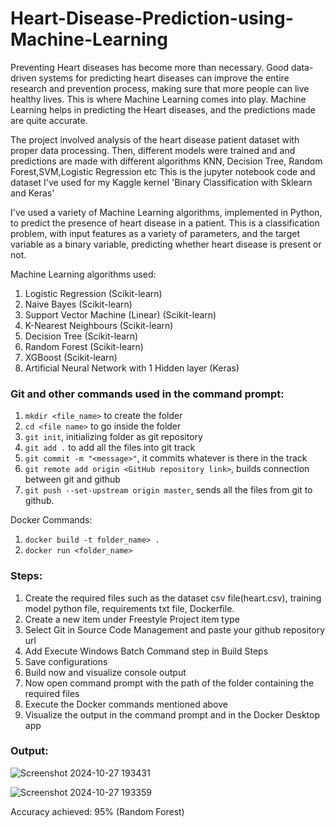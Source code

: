 # Heart-Disease-Prediction-using-Machine-Learning
Preventing Heart diseases has become more than necessary. Good data-driven systems for predicting heart diseases can improve the entire research and prevention process, making sure that more people can live healthy lives. This is where Machine Learning comes into play. Machine Learning helps in predicting the Heart diseases, and the predictions made are quite accurate.

The project involved analysis of the heart disease patient dataset with proper data processing. Then, different models were trained and and predictions are made with different algorithms KNN, Decision Tree, Random Forest,SVM,Logistic Regression etc
This is the jupyter notebook code and dataset I've used for my Kaggle kernel 'Binary Classification with Sklearn and Keras'

I've used a variety of Machine Learning algorithms, implemented in Python, to predict the presence of heart disease in a patient. This is a classification problem, with input features as a variety of parameters, and the target variable as a binary variable, predicting whether heart disease is present or not.

Machine Learning algorithms used:

1. Logistic Regression (Scikit-learn)
2. Naive Bayes (Scikit-learn)
3. Support Vector Machine (Linear) (Scikit-learn)
4. K-Nearest Neighbours (Scikit-learn)
5. Decision Tree (Scikit-learn)
6. Random Forest (Scikit-learn)
7. XGBoost (Scikit-learn)
8. Artificial Neural Network with 1 Hidden layer (Keras)
   
### Git and other commands used in the command prompt:
1. `mkdir <file_name>` to create the folder
2. `cd <file name>` to go inside the folder
3. `git init`, initializing folder as git repository
5. `git add .` to add all the files into git track
6. `git commit -m "<message>"`, it commits whatever is there in the track
7. `git remote add origin <GitHub repository link>`, builds connection between git and github
8. `git push --set-upstream origin master`, sends all the files from git to github.
   
Docker Commands:
1. `docker build -t folder_name> .`
2. `docker run <folder_name>`

### Steps:
1. Create the required files such as the dataset csv file(heart.csv), training model python file, requirements txt file, Dockerfile.
2. Create a new item under Freestyle Project item type
3. Select Git in Source Code Management and paste your github repository url
4. Add Execute Windows Batch Command step in Build Steps
5. Save configurations
6. Build now and visualize console output
7. Now open command prompt with the path of the folder containing the required files
8. Execute the Docker commands mentioned above
9. Visualize the output in the command prompt and in the Docker Desktop app

### Output:
![Screenshot 2024-10-27 193431](https://github.com/user-attachments/assets/90b68158-f2c7-49ef-b520-827ace204070)

![Screenshot 2024-10-27 193359](https://github.com/user-attachments/assets/54a2b570-8a14-4bc7-97e3-96ca04dd1d6d)

Accuracy achieved: 95% (Random Forest)




